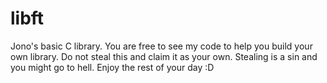 # libft
Jono's basic C library.
You are free to see my code to help you build your own library.
Do not steal this and claim it as your own.
Stealing is a sin and you might go to hell.
Enjoy the rest of your day :D
